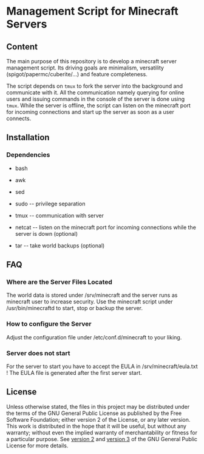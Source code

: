 # Management Script for Minecraft Servers

## Content

The main purpose of this repository is to develop a minecraft server management script.
Its driving goals are minimalism, versatility (spigot/papermc/cuberite/...) and feature completeness.

The script depends on `tmux` to fork the server into the background and communicate with it.
All the communication namely querying for online users and issuing commands in the console of the server is done using `tmux`.
While the server is offline, the script can listen on the minecraft port for incoming connections and start up the server as soon as a user connects.

## Installation

### Dependencies

* bash
* awk
* sed
* sudo -- privilege separation
* tmux -- communication with server

* netcat -- listen on the minecraft port for incoming connections while the server is down (optional)
* tar -- take world backups (optional)

## FAQ

### Where are the Server Files Located

The world data is stored under /srv/minecraft and the server runs as minecraft user to increase security.
Use the minecraft script under /usr/bin/minecraftd to start, stop or backup the server.

### How to configure the Server

Adjust the configuration file under /etc/conf.d/minecraft to your liking.

### Server does not start

For the server to start you have to accept the EULA in /srv/minecraft/eula.txt !
The EULA file is generated after the first server start.

## License

Unless otherwise stated, the files in this project may be distributed under the terms of the GNU General Public License as published by the Free Software Foundation; either version 2 of the License, or any later version. This work is distributed in the hope that it will be useful, but without any warranty; without even the implied warranty of merchantability or fitness for a particular purpose. See [version 2](https://www.gnu.org/licenses/old-licenses/gpl-2.0.html) and [version 3](https://www.gnu.org/copyleft/gpl-3.0.html) of the GNU General Public License for more details.
